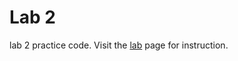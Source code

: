 Lab 2
==========

lab 2 practice code. Visit the [lab](http://bits.usc.edu/cs104/labs/lab2/) page for instruction.
